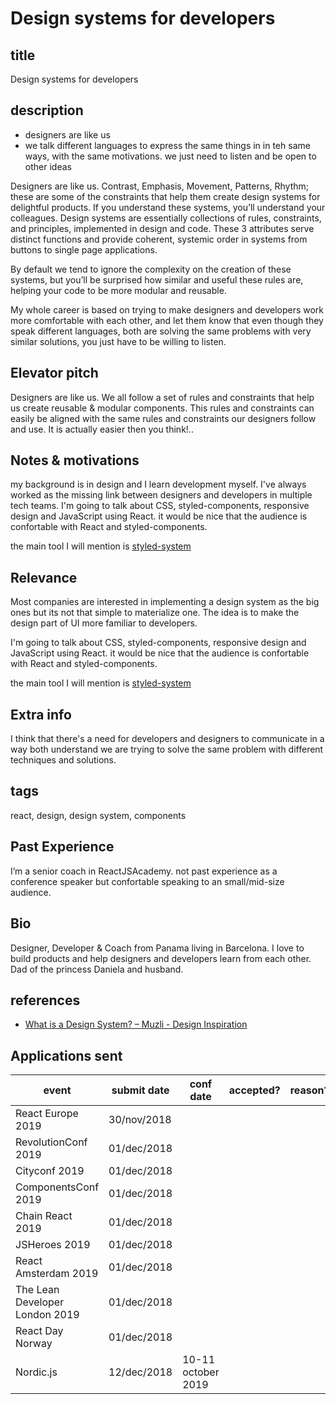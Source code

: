 # Design systems for developers

## title

Design systems for developers

## description

- designers are like us
- we talk different languages to express the same things in in teh same ways, with the same motivations. we just need to listen and be open to other ideas

Designers are like us. Contrast, Emphasis, Movement, Patterns, Rhythm; these are some of the constraints that help them create design systems for delightful products. If you understand these systems, you’ll understand your colleagues. Design systems are essentially collections of rules, constraints, and principles, implemented in design and code. These 3 attributes serve distinct functions and provide coherent, systemic order in systems from buttons to single page applications.

By default we tend to ignore the complexity on the creation of these systems, but you’ll be surprised how similar and useful these rules are, helping your code to be more modular and reusable.

My whole career is based on trying to make designers and developers work more comfortable with each other, and let them know that even though they speak different languages, both are solving the same problems with very similar solutions, you just have to be willing to listen.

## Elevator pitch

Designers are like us. We all follow a set of rules and constraints that help us create reusable & modular components. This rules and constraints can easily be aligned with the same rules and constraints our designers follow and use. It is actually easier then you think!..

## Notes & motivations

my background is in design and I learn development myself. I've always worked as the missing link between designers and developers in multiple tech teams.
I'm going to talk about CSS, styled-components, responsive design and JavaScript using React. it would be nice that the audience is confortable with React and styled-components.

the main tool I will mention is [styled-system](https://jxnblk.com/styled-system/)

## Relevance

Most companies are interested in implementing a design system as the big ones but its not that simple to materialize one.  The idea is to make the design part of UI more familiar to developers.

I'm going to talk about CSS, styled-components, responsive design and JavaScript using React. it would be nice that the audience is confortable with React and styled-components.

the main tool I will mention is [styled-system](https://jxnblk.com/styled-system/)

## Extra info

I think that there's a need for developers and designers to communicate in a way both understand we are trying to solve the same problem with different techniques and solutions.

## tags

react, design, design system, components

## Past Experience

I’m a senior coach in ReactJSAcademy. not past experience as a conference speaker but confortable speaking to an small/mid-size audience.

## Bio

Designer, Developer & Coach from Panama living in Barcelona. I love to build products and help designers and developers learn from each other. Dad of the princess Daniela and husband.

## references

- [What is a Design System? – Muzli - Design Inspiration](https://medium.muz.li/what-is-a-design-system-1e43d19e7696)

## Applications sent

| event             | submit date | conf date | accepted? | reason? |
|-------------------|-------------|-----------|-----------|---------|
| React Europe 2019 | 30/nov/2018 |
| RevolutionConf 2019 | 01/dec/2018 |
| Cityconf 2019 | 01/dec/2018 |
| ComponentsConf 2019 | 01/dec/2018 |
| Chain React 2019 | 01/dec/2018 |
| JSHeroes 2019 | 01/dec/2018 |
| React Amsterdam 2019 | 01/dec/2018 |
| The Lean Developer London 2019 | 01/dec/2018 |
| React Day Norway | 01/dec/2018 |
| Nordic.js | 12/dec/2018 | 10-11 october 2019

